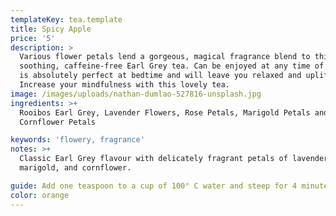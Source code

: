 ```yaml
---
templateKey: tea.template
title: Spicy Apple
price: '5'
description: >
  Various flower petals lend a gorgeous, magical fragrance blend to this
  soothing, caffeine-free Earl Grey tea. Can be enjoyed at any time of day but
  is absolutely perfect at bedtime and will leave you relaxed and uplifted.
  Increase your mindfulness with this lovely tea.
image: /images/uploads/nathan-dumlao-527816-unsplash.jpg
ingredients: >+
  Rooibos Earl Grey, Lavender Flowers, Rose Petals, Marigold Petals and
  Cornflower Petals

keywords: 'flowery, fragrance'
notes: >+
  Classic Earl Grey flavour with delicately fragrant petals of lavender, rose,
  marigold, and cornflower.

guide: Add one teaspoon to a cup of 100° C water and steep for 4 minutes.
color: orange
---
```


